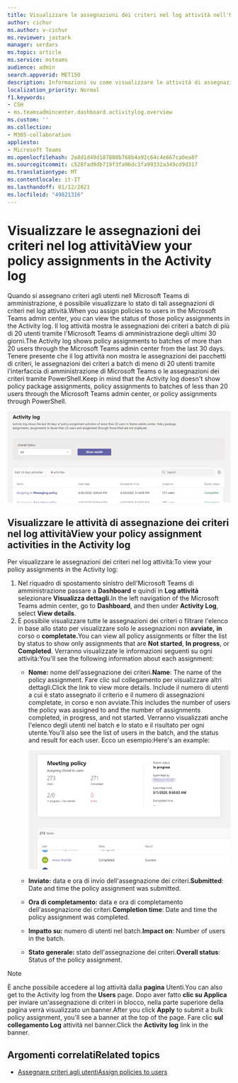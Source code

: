 ```yaml
---
title: Visualizzare le assegnazioni dei criteri nel log attività nell'Microsoft Teams di amministrazione
author: cichur
ms.author: v-cichur
ms.reviewer: jastark
manager: serdars
ms.topic: article
ms.service: msteams
audience: admin
search.appverid: MET150
description: Informazioni su come visualizzare le attività di assegnazione dei criteri nel log attività nell'Microsoft Teams di amministrazione.
localization_priority: Normal
f1.keywords:
- CSH
- ms.teamsadmincenter.dashboard.activitylog.overview
ms.custom: ''
ms.collection:
- M365-collaboration
appliesto:
- Microsoft Teams
ms.openlocfilehash: 2a8d1d49d187808b768b4a92c64c4e667ca0ea8f
ms.sourcegitcommit: c528fad9db719f3fa96dc3fa99332a349cd9d317
ms.translationtype: MT
ms.contentlocale: it-IT
ms.lasthandoff: 01/12/2021
ms.locfileid: "49821316"
---
```

# <a name="view-your-policy-assignments-in-the-activity-log"></a><span data-ttu-id="0a53f-103">Visualizzare le assegnazioni dei criteri nel log attività</span><span class="sxs-lookup"><span data-stu-id="0a53f-103">View your policy assignments in the Activity log</span></span>

<span data-ttu-id="0a53f-104">Quando si assegnano criteri agli utenti nell Microsoft Teams di amministrazione, è possibile visualizzare lo stato di tali assegnazioni di criteri nel log attività.</span><span class="sxs-lookup"><span data-stu-id="0a53f-104">When you assign policies to users in the Microsoft Teams admin center, you can view the status of those policy assignments in the Activity log.</span></span> <span data-ttu-id="0a53f-105">Il log attività mostra le assegnazioni dei criteri a batch di più di 20 utenti tramite l'Microsoft Teams di amministrazione degli ultimi 30 giorni.</span><span class="sxs-lookup"><span data-stu-id="0a53f-105">The Activity log shows policy assignments to batches of more than 20 users through the Microsoft Teams admin center from the last 30 days.</span></span> <span data-ttu-id="0a53f-106">Tenere presente che il log attività non mostra le assegnazioni dei pacchetti di criteri, le assegnazioni dei criteri a batch di meno di 20 utenti tramite l'interfaccia di amministrazione di Microsoft Teams o le assegnazioni dei criteri tramite PowerShell.</span><span class="sxs-lookup"><span data-stu-id="0a53f-106">Keep in mind that the Activity log doesn't show policy package assignments, policy assignments to batches of less than 20 users through the Microsoft Teams admin center, or policy assignments through PowerShell.</span></span>

![Screenshot della pagina Log attività](media/activity-log.png)

## <a name="view-your-policy-assignment-activities-in-the-activity-log"></a><span data-ttu-id="0a53f-108">Visualizzare le attività di assegnazione dei criteri nel log attività</span><span class="sxs-lookup"><span data-stu-id="0a53f-108">View your policy assignment activities in the Activity log</span></span>

<span data-ttu-id="0a53f-109">Per visualizzare le assegnazioni dei criteri nel log attività:</span><span class="sxs-lookup"><span data-stu-id="0a53f-109">To view your policy assignments in the Activity log:</span></span>

1. <span data-ttu-id="0a53f-110">Nel riquadro di spostamento sinistro dell'Microsoft Teams di amministrazione passare a **Dashboard** e quindi in **Log attività** selezionare **Visualizza dettagli.**</span><span class="sxs-lookup"><span data-stu-id="0a53f-110">In the left navigation of the Microsoft Teams admin center, go to **Dashboard**, and then under **Activity Log**, select **View details**.</span></span>
2. <span data-ttu-id="0a53f-111">È possibile visualizzare tutte le assegnazioni dei criteri o filtrare l'elenco in base allo stato per visualizzare solo le assegnazioni non **avviate,** **in** corso o **completate.**</span><span class="sxs-lookup"><span data-stu-id="0a53f-111">You can view all policy assignments or filter the list by status to show only assignments that are **Not started**, **In progress**, or **Completed**.</span></span> <span data-ttu-id="0a53f-112">Verranno visualizzate le informazioni seguenti su ogni attività:</span><span class="sxs-lookup"><span data-stu-id="0a53f-112">You'll see the following information about each assignment:</span></span>
    - <span data-ttu-id="0a53f-113">**Nome:** nome dell'assegnazione dei criteri.</span><span class="sxs-lookup"><span data-stu-id="0a53f-113">**Name**: The name of the policy assignment.</span></span> <span data-ttu-id="0a53f-114">Fare clic sul collegamento per visualizzare altri dettagli.</span><span class="sxs-lookup"><span data-stu-id="0a53f-114">Click the link to view more details.</span></span> <span data-ttu-id="0a53f-115">Include il numero di utenti a cui è stato assegnato il criterio e il numero di assegnazioni completate, in corso e non avviate.</span><span class="sxs-lookup"><span data-stu-id="0a53f-115">This includes the number of users the policy was assigned to and the number of assignments completed, in progress, and not started.</span></span> <span data-ttu-id="0a53f-116">Verranno visualizzati anche l'elenco degli utenti nel batch e lo stato e il risultato per ogni utente.</span><span class="sxs-lookup"><span data-stu-id="0a53f-116">You'll also see the list of users in the batch, and the status and result for each user.</span></span> <span data-ttu-id="0a53f-117">Ecco un esempio:</span><span class="sxs-lookup"><span data-stu-id="0a53f-117">Here's an example:</span></span>

        ![Screenshot del pulsante](media/activity-log-policy-assignment-detail.png)

    - <span data-ttu-id="0a53f-119">**Inviato:** data e ora di invio dell'assegnazione dei criteri.</span><span class="sxs-lookup"><span data-stu-id="0a53f-119">**Submitted**: Date and time the policy assignment was submitted.</span></span>
    - <span data-ttu-id="0a53f-120">**Ora di completamento:** data e ora di completamento dell'assegnazione dei criteri.</span><span class="sxs-lookup"><span data-stu-id="0a53f-120">**Completion time**: Date and time the policy assignment was completed.</span></span>
    - <span data-ttu-id="0a53f-121">**Impatto su:** numero di utenti nel batch.</span><span class="sxs-lookup"><span data-stu-id="0a53f-121">**Impact on**: Number of users in the batch.</span></span>
    - <span data-ttu-id="0a53f-122">**Stato generale:** stato dell'assegnazione dei criteri.</span><span class="sxs-lookup"><span data-stu-id="0a53f-122">**Overall status**: Status of the policy assignment.</span></span>

> [!NOTE]
> <span data-ttu-id="0a53f-123">È anche possibile accedere al log attività dalla **pagina** Utenti.</span><span class="sxs-lookup"><span data-stu-id="0a53f-123">You can also get to the Activity log from the **Users** page.</span></span> <span data-ttu-id="0a53f-124">Dopo aver fatto **clic su Applica** per inviare un'assegnazione di criteri in blocco, nella parte superiore della pagina verrà visualizzato un banner.</span><span class="sxs-lookup"><span data-stu-id="0a53f-124">After you click **Apply** to submit a bulk policy assignment, you'll see a banner at the top of the page.</span></span> <span data-ttu-id="0a53f-125">Fare clic **sul collegamento Log** attività nel banner.</span><span class="sxs-lookup"><span data-stu-id="0a53f-125">Click the **Activity log** link in the banner.</span></span>

## <a name="related-topics"></a><span data-ttu-id="0a53f-126">Argomenti correlati</span><span class="sxs-lookup"><span data-stu-id="0a53f-126">Related topics</span></span>

- [<span data-ttu-id="0a53f-127">Assegnare criteri agli utenti</span><span class="sxs-lookup"><span data-stu-id="0a53f-127">Assign policies to users</span></span>](assign-policies.md)
